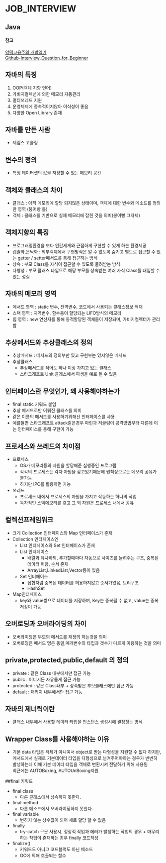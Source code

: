 JOB_INTERVIEW
=============

Java
-------------

#### 참고

[악덕고용주의 개발일기]("http://rongscodinghistory.tistory.com/44")  
[Github-Interview_Question_for_Beginner]("https://github.com/JaeYeopHan/Interview_Question_for_Beginner/tree/master/Java")  

## 자바의 특징  
1. OOP(객체 지향 언어)  
2. 가비지컬렉션에 의한 메모리 자동관리  
3. 멀티쓰레드 지원  
4. 운영체제에 종속적이지않아 이식성이 좋음  
5. 다양한 Open Library 존재  

## 자바를 만든 사람  
* 제임스 고슬링  

## 변수의 정의  
* 특정 데이터셋의 값을 저장할 수 있는 메모리 공간  

## 객체와 클래스의 차이  
* 클래스 : 아직 메모리에 할당 되지않은 상태이며, 객체에 대한 변수와 메소드를 정의한 영역 (붕어빵 틀)  
* 객체 : 클래스를 기반으로 실제 메모리에 잡힌 것을 의미(붕어빵 그자체)  

## 객체지향의 특징
* 프로그래밍환경을 보다 인간세계와 근접하게 구현할 수 있게 하는 환경제공  
* 캡슐화,은닉화 : 외부객체에서 구현방식은 알 수 없도록 숨기고 별도로 접근할 수 있는 getter / setter메서드를 통해 접근하는 방식  
* 상속 : 부모 Class를 자식이 접근할 수 있도록 물려받는 방식  
* 다형성 : 부모 클래스 타입으로 해당 부모를 상속받는 여러 자식 Class를 대입할 수 있는 성질  

## 자바의 메모리 영역
* 메서드 영역 : static 변수, 전역변수, 코드에서 사용되는 클래스정보 적재  
* 스택 영역 : 지역변수, 함수등이 할당되는 LIFO방식의 메모리  
* 힙 영역 : new 연산자를 통해 동적할당된 객체들이 저장되며, 가비지컬렉터가 관리함  

## 추상메서드와 추상클래스의 정의  
* 추상메서드 : 메서드의 정의부만 있고 구현부는 있지않은 메서드  
* 추상클래스  
  * 추상메서드를 적어도 하나 이상 가지고 있는 클래스  
  * 스타크래프트 Unit 클래스에서 파생을 예로 들 수 있음  

## 인터페이스란 무엇인가, 왜 사용해야하는가  
* final static 키워드 붙임  
* 추상 메서드로만 이뤄진 클래스를 의미  
* 같은 이름의 메서드를 사용하기위해선 인터페이스를 사용  
* 예를들면 스타크래프트 attack같은경우 마린과 저글링이 공격방법부터 다른데 이는 인터페이스를 통해 구현이 가능  

## 프로세스와 쓰레드의 차이점  
* 프로세스  
  * OS가 메모리등의 자원을 할당해준 실행중인 프로그램  
  * 각각의 프로세스는 각자 자원을 갖고있기때문에 원칙상으로는 메모리 공유가 불가능  
  * 하지만 IPC를 활용하면 가능  
* 쓰레드  
  * 프로세스 내에서 프로세스의 자원을 가지고 작동하는 하나의 작업  
  * 독자적인 스택메모리를 갖고 그 외 자원은 프로세스 내에서 공유  

## 컬렉션프레임워크  
* 크게 Collection 인터페이스와 Map 인터페이스가 존재  
* Collection 인터페이스엔  
  * List 인터페이스와 Set 인터페이스가 존재  
  * List 인터페이스  
    * 배열과 유사하되, 추가할때마다 자동으로 사이즈를 늘려주는 구조, 중복된 데이터 허용, 순서 존재  
    * ArrayList,LinkedList,Vector등이 있음  
  * Set 인터페이스  
    * 집합처럼 중복된 데이터를 허용하지않고 순서가없음, 트리구조  
    * HashSet  
* Map인터페이스  
  * key와 value쌍으로 데이터를 저장하며, Key는 중복될 수 없고, value는 중복저장이 가능  

## 오버로딩과 오버라이딩의 차이  
* 오버라이딩은 부모의 메서드를 재정의 하는것을 의미  
* 오버로딩은 메서드 명은 동일,매개변수의 타입과 갯수가 다르게 이용하는 것을 의미  

## private,protected,public,default 의 정의  
* private : 같은 Class 내부에서만 접근 가능  
* public : 어디서든 자유롭게 접근 가능  
* protected : 같은 Class내부 + 상속받은 부모클래스에만 접근 가능  
* default : 패키지 내부에서만 접근 가능  

## 자바의 제너릭이란  
*  클래스 내부에서 사용할 테이터 타입을 인스턴스 생성시에 결정짓는 방식  

## Wrapper Class를 사용해야하는 이유  
* 기본 data 타입은 객체가 아니여서 object로 받는 다형성을 지원할 수 없다
  하지만, 메서드에서 실제로 기본데이터 타입을 다형성으로 넘겨주어야하는 경우가 빈번히 발생하는데 이때 기본 데이터 타입을 객체로 변환시켜 전달하기 위해 사용됨  
최근에는 AUTOBoxing, AUTOUnBoxing지원  

##final 키워드  
* final class  
  * 다른 클래스에서 상속하지 못한다.  
* final method  
  * 다른 메소드에서 오버라이딩하지 못한다.  
* final variable  
  * 변하지 않는 상수값이 되어 새로 할당 할 수 없음  
* finally  
  * try-catch 구문 사용시, 정상적 작업과 에러가 발생하는 작업의 경우 + 마무리하는 작업이 존재하는 경우 finally 코드작성  
* finalize()  
  * 키워드도 아니고 코드블럭도 아닌 메소드  
  * GC에 의해 호출되는 함수  
